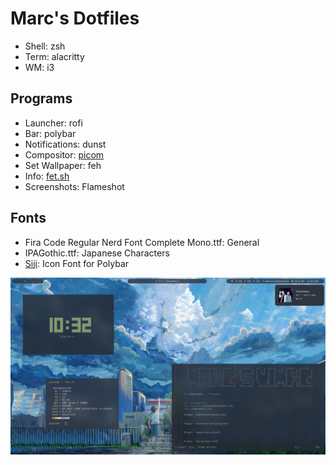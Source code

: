 # Marc's Dotfiles

+ Shell: zsh
+ Term: alacritty
+ WM: i3

## Programs
+ Launcher: rofi
+ Bar: polybar
+ Notifications: dunst
+ Compositor: [picom](https://github.com/ibhagwan/picom)
+ Set Wallpaper: feh
+ Info: [fet.sh](https://github.com/6gk/fet.sh)
+ Screenshots: Flameshot

## Fonts
+ Fira Code Regular Nerd Font Complete Mono.ttf: General
+ IPAGothic.ttf: Japanese Characters
+ [Siji](https://github.com/stark/siji): Icon Font for Polybar

![Home](screenshots/home.png)
